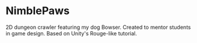 # NimblePaws

2D dungeon crawler featuring my dog Bowser. 
Created to mentor students in game design. 
Based on Unity's Rouge-like tutorial.

